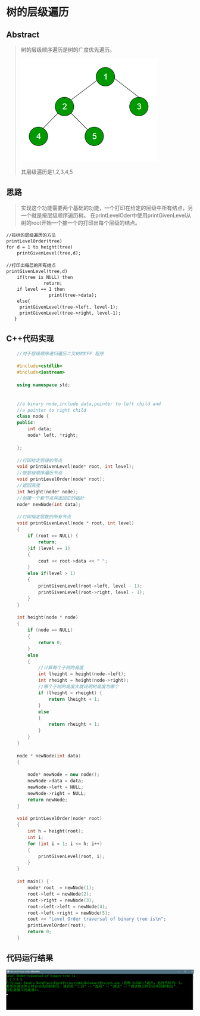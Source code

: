 # 树的层级遍历

## Abstract
> 树的层级顺序遍历是树的广度优先遍历。
> 
> ![树模型](_v_images/20190421075311342_31137.png)
> 
> 其层级遍历是1,2,3,4,5

## 思路
> 实现这个功能需要两个基础的功能，一个打印在给定的层级中所有结点，另一个就是按层级顺序遍历树。
> 在printLevelOder中使用printGivenLevel从树的root开始一个接一个的打印出每个层级的结点。
> 

    //按树的层级遍历的方法
    printLevelOrder(tree)
    for d = 1 to height(tree)
        printGivenLevel(tree,d);
        
    //打印出每层的所有结点
    printGivenLevel(tree,d)
        if(tree is NULL) then
                  return;
        if level == 1 then
                    print(tree->data);
        else{
         printGivenLevel(tree->left, level-1);
         printGivenLevel(tree->right, level-1);
       }


## C++代码实现

```c++
    //对于层级顺序递归遍历二叉树的CPP 程序

    #include<cstdlib>
    #include<iostream>

    using namespace std;


    //a binary node,include data,pointer to left child and
    //a pointer to right child
    class node {
    public:
    	int data;
    	node* left, *right;

    };

    //打印给定层级的节点
    void printGivenLevel(node* root, int level);
    //按层级顺序遍历节点
    void printLevelOrder(node* root);
    //返回高度
    int height(node* node);
    //创建一个新节点并返回它的指针
    node* newNode(int data);

    //打印指定层数的所有节点
    void printGivenLevel(node * root, int level)
    {
    	if (root == NULL) {
    		return;
    	}if (level == 1)
    	{
    		cout << root->data << " ";
    	}
    	else if(level > 1)
    	{
    		printGivenLevel(root->left, level - 1);
    		printGivenLevel(root->right, level - 1);
    	}
    }

    int height(node * node)
    {
    	if (node == NULL)
    	{
    		return 0;
    	}
    	else
    	{
    		//计算每个子树的高度
    		int lheight = height(node->left);
    		int rheight = height(node->right);
    		//哪个子树的高度大就说明树高度为哪个
    		if (lheight > rheight) {
    			return lheight + 1;
    		}
    		else
    		{
    			return rheight + 1;
    		}
    	}
    }

    node * newNode(int data)
    {
    	
    	node* newNode = new node();
    	newNode->data = data;
    	newNode->left = NULL;
    	newNode->right = NULL;
    	return newNode;
    }

    void printLevelOrder(node* root)
    {
    	int h = height(root);
    	int i;
    	for (int i = 1; i <= h; i++)
    	{
    		printGivenLevel(root, i);
    	}
    }

    int main() {
    	node* root  = newNode(1);
    	root->left = newNode(2);
    	root->right = newNode(3);
    	root->left->left = newNode(4);
    	root->left->right = newNode(5);
    	cout << "Level Order traversal of binary tree is\n";
    	printLevelOrder(root);
    	return 0;
    }

```

## 代码运行结果
![按层次遍历结果](_v_images/20190421171735819_15011.png)

